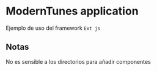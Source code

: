 # ModernTunes application

Ejemplo de uso del framework ```Ext js```

## Notas

No es sensible a los directorios para añadir componentes

